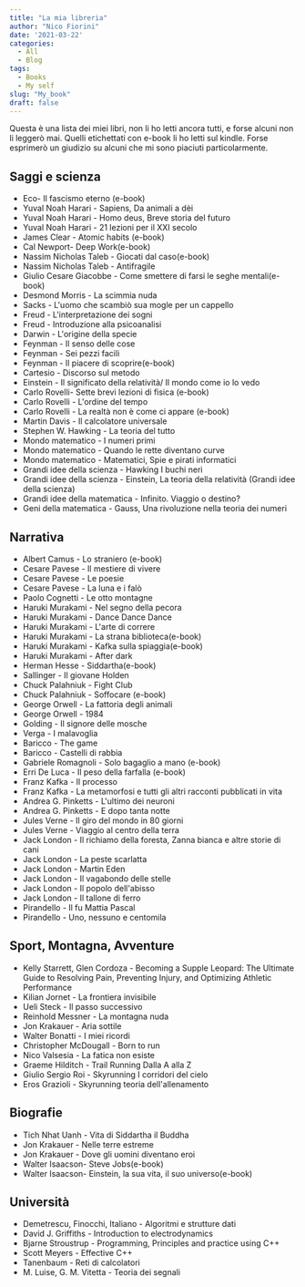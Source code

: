 ```yaml
---
title: "La mia libreria"
author: "Nico Fiorini"
date: '2021-03-22'
categories: 
  - All
  - Blog
tags: 
  - Books
  - My self
slug: "My_book"
draft: false
---
```


Questa è una lista dei miei libri, non li ho letti ancora tutti, e forse alcuni non li leggerò mai. Quelli etichettati con e-book li ho letti sul kindle.
Forse esprimerò un giudizio su alcuni che mi sono piaciuti particolarmente.

## Saggi e scienza

* Eco- Il fascismo eterno (e-book)
* Yuval Noah Harari - Sapiens, Da animali a dèi
* Yuval Noah Harari - Homo deus, Breve storia del futuro
* Yuval Noah Harari - 21 lezioni per il XXI secolo
* James Clear - Atomic habits (e-book)
* Cal Newport- Deep Work(e-book)
* Nassim Nicholas Taleb - Giocati dal caso(e-book)
* Nassim Nicholas Taleb - Antifragile
* Giulio Cesare Giacobbe - Come smettere di farsi le seghe mentali(e-book)
* Desmond Morris - La scimmia nuda
* Sacks - L'uomo che scambiò sua mogle per un cappello
* Freud - L'interpretazione dei sogni
* Freud - Introduzione alla psicoanalisi
* Darwin - L'origine della specie
* Feynman - Il senso delle cose
* Feynman - Sei pezzi facili
* Feynman - Il piacere di scoprire(e-book)
* Cartesio - Discorso sul metodo
* Einstein - Il significato della relatività/ Il mondo come io lo vedo
* Carlo Rovelli- Sette brevi lezioni di fisica (e-book)
* Carlo Rovelli - L'ordine del tempo
* Carlo Rovelli - La realtà non è come ci appare (e-book)
* Martin Davis - Il calcolatore universale
* Stephen W. Hawking - La teoria del tutto
* Mondo matematico - I numeri primi
* Mondo matematico - Quando le rette diventano curve
* Mondo matematico - Matematici, Spie e pirati informatici
* Grandi idee della scienza - Hawking I buchi neri
* Grandi idee della scienza - Einstein, La teoria della relatività (Grandi idee della scienza)
* Grandi idee della matematica - Infinito. Viaggio o destino?
* Geni della matematica - Gauss, Una rivoluzione nella teoria dei numeri

## Narrativa

* Albert Camus - Lo straniero (e-book)
* Cesare Pavese - Il mestiere di vivere
* Cesare Pavese - Le poesie
* Cesare Pavese - La luna e i falò
* Paolo Cognetti - Le otto montagne
* Haruki Murakami - Nel segno della pecora
* Haruki Murakami - Dance Dance Dance
* Haruki Murakami - L'arte di correre
* Haruki Murakami - La strana biblioteca(e-book)
* Haruki Murakami - Kafka sulla spiaggia(e-book)
* Haruki Murakami - After dark
* Herman Hesse - Siddartha(e-book)
* Sallinger - Il giovane Holden
* Chuck Palahniuk - Fight Club
* Chuck Palahniuk - Soffocare (e-book)
* George Orwell - La fattoria degli animali
* George Orwell - 1984
* Golding - Il signore delle mosche
* Verga - I malavoglia
* Baricco - The game
* Baricco - Castelli di rabbia
* Gabriele Romagnoli - Solo bagaglio a mano (e-book)
* Erri De Luca - Il peso della farfalla (e-book)
* Franz Kafka - Il processo
* Franz Kafka - La metamorfosi e tutti gli altri racconti pubblicati in vita
* Andrea G. Pinketts - L'ultimo dei neuroni
* Andrea G. Pinketts - E dopo tanta notte
* Jules Verne - Il giro del mondo in 80 giorni
* Jules Verne - Viaggio al centro della terra
* Jack London - Il richiamo della foresta, Zanna bianca e altre storie di cani
* Jack London - La peste scarlatta
* Jack London - Martin Eden
* Jack London - Il vagabondo delle stelle
* Jack London - Il popolo dell'abisso
* Jack London - Il tallone di ferro
* Pirandello - Il fu Mattia Pascal
* Pirandello - Uno, nessuno e centomila

## Sport, Montagna, Avventure

* Kelly Starrett, Glen Cordoza - Becoming a Supple Leopard: The Ultimate Guide to Resolving Pain, Preventing Injury, and Optimizing Athletic Performance
* Kilian Jornet - La frontiera invisibile
* Ueli Steck - Il passo successivo
* Reinhold Messner - La montagna nuda
* Jon Krakauer - Aria sottile
* Walter Bonatti - I miei ricordi
* Christopher McDougall - Born to run
* Nico Valsesia - La fatica non esiste
* Graeme Hilditch - Trail Running Dalla A alla Z
* Giulio Sergio Roi - Skyrunning I corridori del cielo
* Eros Grazioli - Skyrunning teoria dell'allenamento

## Biografie

* Tich Nhat Uanh - Vita di Siddartha il Buddha
* Jon Krakauer - Nelle terre estreme
* Jon Krakauer - Dove gli uomini diventano eroi
* Walter Isaacson- Steve Jobs(e-book)
* Walter Isaacson- Einstein, la sua vita, il suo universo(e-book)

## Università

* Demetrescu, Finocchi, Italiano - Algoritmi e strutture dati
* David J. Griffiths - Introduction to electrodynamics
* Bjarne Stroustrup - Programming, Principles and practice using C++
* Scott Meyers - Effective C++
* Tanenbaum - Reti di calcolatori
* M. Luise, G. M. Vitetta - Teoria dei segnali
